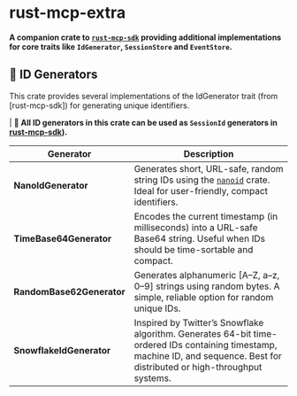 # rust-mcp-extra

**A companion crate to [`rust-mcp-sdk`](https://github.com/rust-mcp-stack/rust-mcp-sdk) providing additional implementations for core traits like `IdGenerator`, `SessionStore` and `EventStore`.**


## 🔢 ID Generators
This crate provides several implementations of the IdGenerator<T> trait (from [rust-mcp-sdk]) for generating unique identifiers.

| **🧩 All ID generators in this crate can be used as `SessionId` generators in [rust-mcp-sdk](https://github.com/rust-mcp-stack/rust-mcp-sdk)).**


| Generator|  Description|
| ----- |  ----- |
| **NanoIdGenerator**                | Generates short, URL-safe, random string IDs using the [`nanoid`](https://crates.io/crates/nanoid) crate. Ideal for user-friendly, compact identifiers.                       |
| **TimeBase64Generator**     | Encodes the current timestamp (in milliseconds) into a URL-safe Base64 string. Useful when IDs should be time-sortable and compact.                                           |
| **RandomBase62Generator**  | Generates alphanumeric [A–Z, a–z, 0–9] strings using random bytes. A simple, reliable option for random unique IDs.                                                           |
| **SnowflakeIdGenerator**    | Inspired by Twitter’s Snowflake algorithm. Generates 64-bit time-ordered IDs containing timestamp, machine ID, and sequence. Best for distributed or high-throughput systems. |
